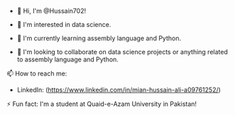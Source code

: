 - 👋 Hi, I'm @Hussain702!

- 👀 I'm interested in data science.
- 🌱 I'm currently learning assembly language and Python.
- 💞️ I'm looking to collaborate on data science projects or anything related to assembly language and Python.

📫 How to reach me:
- LinkedIn: (https://www.linkedin.com/in/mian-hussain-ali-a09761252/)

⚡ Fun fact: I'm a student at Quaid-e-Azam University in Pakistan!


<!---
Hussain702/Hussain702 is a ✨ special ✨ repository because its `README.md` (this file) appears on your GitHub profile.
You can click the Preview link to take a look at your changes.
--->

